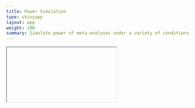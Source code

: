 ```yaml
---
title: Power Simulation
type: shinyapp
layout: app
weight: 100
summary: Simulate power of meta-analyses under a variety of conditions
---
```

<iframe src="//52.24.141.166:3838/power_simulation"></iframe>
